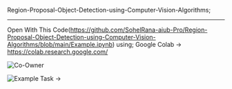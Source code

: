  Region-Proposal-Object-Detection-using-Computer-Vision-Algorithms;
 
 
----------------------------------------------------------------------- 
 
 Open With This Code(https://github.com/SohelRana-aiub-Pro/Region-Proposal-Object-Detection-using-Computer-Vision-Algorithms/blob/main/Example.ipynb) using; Google Colab -> https://colab.research.google.com/
 
 
 
![Co-Owner](https://github.com/SohelRana-aiub-Pro/Region-Proposal-Object-Detection-using-Computer-Vision-Algorithms/assets/133596903/0890aab8-fbe7-4ef5-b8ca-be6739a3dde1)


![Example Task](https://github.com/SohelRana-aiub-Pro/Region-Proposal-Object-Detection-using-Computer-Vision-Algorithms/assets/133596903/7e2aff07-c41a-4e08-a2ab-87f993960363)
->
